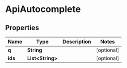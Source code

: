 

# ApiAutocomplete


## Properties

| Name | Type | Description | Notes |
|------------ | ------------- | ------------- | -------------|
|**q** | **String** |  |  [optional] |
|**ids** | **List&lt;String&gt;** |  |  [optional] |




